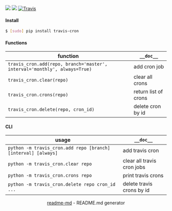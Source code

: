 [![](https://img.shields.io/pypi/pyversions/travis-cron.svg?longCache=True)](https://pypi.org/project/travis-cron/)
[![](https://img.shields.io/pypi/v/travis-cron.svg?maxAge=3600)](https://pypi.org/project/travis-cron/)
[![Travis](https://api.travis-ci.org/looking-for-a-job/travis-cron.py.svg?branch=master)](https://travis-ci.org/looking-for-a-job/travis-cron.py/)

#### Install
```bash
$ [sudo] pip install travis-cron
```

#### Functions
function|`__doc__`
-|-
`travis_cron.add(repo, branch='master', interval='monthly', always=True)`|add cron job
`travis_cron.clear(repo)`|clear all crons
`travis_cron.crons(repo)`|return list of crons
`travis_cron.delete(repo, cron_id)`|delete cron by id

#### CLI
usage|`__doc__`
-|-
`python -m travis_cron.add repo [branch] [interval] [always]`|add travis cron
`python -m travis_cron.clear repo`|clear all travis cron jobs
`python -m travis_cron.crons repo`|print travis crons
`python -m travis_cron.delete repo cron_id ...`|delete travis crons by id

<p align="center"><a href="https://pypi.org/project/readme-md/">readme-md</a> - README.md generator</p>